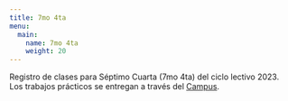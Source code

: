 ```yaml
---
title: 7mo 4ta
menu:
  main:
    name: 7mo 4ta
    weight: 20
---
```


Registro de clases para Séptimo Cuarta (7mo 4ta) del ciclo lectivo 2023. Los trabajos prácticos se entregan a través del [Campus](https://campus.tecnica4berazategui.edu.ar/course/view.php?id=36).
